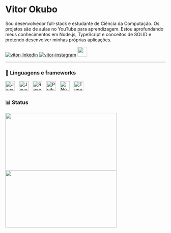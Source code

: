 # Vitor Okubo

Sou desenvolvedor full-stack e estudante de Ciência da Computação. Os projetos são de aulas no YouTube para aprendizagem. Estou aprofundando meus conhecimentos em Node.js, TypeScript e conceitos de SOLID e pretendo desenvolver minhas próprias aplicações.

<p align="left">
  <a href="https://www.linkedin.com/in/vitor-okubo-2193b21a1" target="_blank">
    <img alt="vitor-linkedin" src="https://img.shields.io/badge/LinkedIn-0077B5?style=for-the-badge&logo=linkedin&logoColor=white"></a>
  <a href="https://www.instagram.com/vitorhideki_" target="_blank">
    <img alt="vitor-instagram" src="https://img.shields.io/badge/Instagram-E4405F?style=for-the-badge&logo=instagram&logoColor=white"></a>
  <a href="https://www.buymeacoffee.com/viokubo"><img height="30" src="https://img.buymeacoffee.com/button-api/?text=Buy me a coffee&emoji=&slug=viokubo&button_colour=FFDD00&font_colour=000000&font_family=Lato&outline_colour=000000&coffee_colour=ffffff" /></a>

</p>

---

### 🧰 Linguagens e frameworks

<img align="left" alt="Java" width="30px" style="padding-right:10px;" src="https://cdn.jsdelivr.net/gh/devicons/devicon/icons/java/java-original.svg" />
<img align="left" alt="JavaScript" width="30px" style="padding-right:10px;" src="https://cdn.jsdelivr.net/gh/devicons/devicon/icons/javascript/javascript-original.svg" /><img align="left" alt="React.js" width="30px" style="padding-right:10px;" src="https://cdn.jsdelivr.net/gh/devicons/devicon/icons/react/react-original.svg" />
<img align="left" alt="Python" width="30px" style="padding-right:10px;" src="https://cdn.jsdelivr.net/gh/devicons/devicon/icons/python/python-original.svg" />
<img align="left" alt="Node.js" width="30px" style="padding-right:10px;" src="https://cdn.jsdelivr.net/gh/devicons/devicon/icons/nodejs/nodejs-original.svg" />
<img align="left" alt="TypeScript" width="30px" style="padding-right:10px;" src="https://cdn.jsdelivr.net/gh/devicons/devicon/icons/typescript/typescript-original.svg" />
<br />

#

### 📊 Status

<div>
  <img height="180em" width="350em" src="https://github-readme-stats.vercel.app/api?username=viokubo&show_icons=true&theme=transparent&include_all_commits=true&count_private=true"/>
  <img height="180em" width="350em" src="https://github-readme-stats.vercel.app/api/top-langs/?username=viokubo&layout=compact&langs_count=16&theme=transparent"/>
</div>
